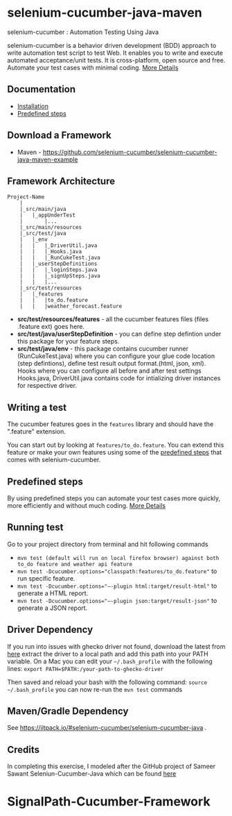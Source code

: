 selenium-cucumber-java-maven
=================

selenium-cucumber : Automation Testing Using Java

selenium-cucumber is a behavior driven development (BDD) approach to write automation test script to test Web.
It enables you to write and execute automated acceptance/unit tests.
It is cross-platform, open source and free.
Automate your test cases with minimal coding.
[More Details](http://seleniumcucumber.info/)

Documentation
-------------
* [Installation](https://github.com/selenium-cucumber/selenium-cucumber-java/blob/master/doc/installation.md)
* [Predefined steps](https://github.com/selenium-cucumber/selenium-cucumber-java/blob/master/doc/canned_steps.md)

Download a Framework
--------------
* Maven - https://github.com/selenium-cucumber/selenium-cucumber-java-maven-example

Framework Architecture
--------------
	Project-Name
		|
		|_src/main/java
		|	|_appUnderTest
		|		|...
		|_src/main/resources
		|_src/test/java
		|	|_env
		|	|	|_DriverUtil.java
		|	|	|_Hooks.java
		|	|	|_RunCukeTest.java
		|	|_userStepDefinitions
		|	|	|_loginSteps.java
		|	|	|_signUpSteps.java
		|	|	|...
		|_src/test/resources
		|	|_features
		|	|	|to_do.feature
		|	|	|weather_forecast.feature

* **src/test/resources/features** - all the cucumber features files (files .feature ext) goes here.
* **src/test/java/userStepDefinition** - you can define step defintion under this package for your feature steps.
* **src/test/java/env** - this package contains cucumber runner (RunCukeTest.java) where you can configure your glue code location (step defintions), define test result output format.(html, json, xml). Hooks where you can configure all before and after test settings Hooks.java, DriverUtil.java contains code for intializing driver instances for respective driver.


Writing a test
--------------

The cucumber features goes in the `features` library and should have the ".feature" extension.

You can start out by looking at `features/to_do.feature`. You can extend this feature or make your own features using some of the [predefined steps](https://github.com/selenium-cucumber/selenium-cucumber-java/blob/master/doc/canned_steps.md) that comes with selenium-cucumber.


Predefined steps
-----------------
By using predefined steps you can automate your test cases more quickly, more efficiently and without much coding.
[More Details](https://github.com/selenium-cucumber/selenium-cucumber-java/blob/master/src/main/java/info/seleniumcucumber/stepdefinitions/PredefinedStepDefinitions.java)


Running test
--------------

Go to your project directory from terminal and hit following commands
* `mvn test (default will run on local firefox browser) against both to_do feature and weather api feature`
* `mvn test -Dcucumber.options="classpath:features/to_do.feature"` to run specific feature.
* `mvn test -Dcucumber.options="–-plugin html:target/result-html"` to generate a HTML report.
* `mvn test -Dcucumber.options="–-plugin json:target/result-json"` to generate a JSON report.

Driver Dependency
-----------------
If you run into issues with ghecko driver not found, download the latest from [here](https://github.com/mozilla/geckodriver/releases)
extract the driver to a local path and add this path into your PATH variable. On a Mac you can edit your `~/.bash_profile`
with the following lines: `export PATH=$PATH:/your-path-to-ghecko-driver`

Then saved and reload your bash with the following command: `source ~/.bash_profile` you can now re-run the `mvn test` commands


Maven/Gradle Dependency
-----------------------
See https://jitpack.io/#selenium-cucumber/selenium-cucumber-java .

Credits
-------
In completing this exercise, I modeled after the GitHub project of Sameer Sawant Seleniun-Cucumber-Java which can be
found [here](https://github.com/selenium-cucumber/selenium-cucumber-java)
# SignalPath-Cucumber-Framework
